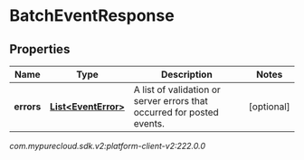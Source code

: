 # BatchEventResponse


## Properties

| Name | Type | Description | Notes |
| ------------ | ------------- | ------------- | ------------- |
| **errors** | [**List&lt;EventError&gt;**](EventError) | A list of validation or server errors that occurred for posted events. |  [optional] |




_com.mypurecloud.sdk.v2:platform-client-v2:222.0.0_

